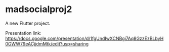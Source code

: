 # madsocialproj2

A new Flutter project.

Presentation link: https://docs.google.com/presentation/d/1fgUndIwXCNBgj7Aq8GzzEzBLbyH0GWW79eACjjdmMtk/edit?usp=sharing 
